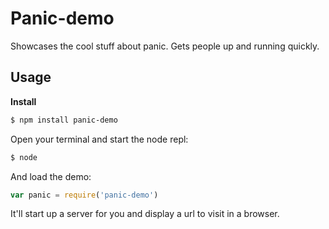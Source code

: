 # Panic-demo

Showcases the cool stuff about panic. Gets people up and running quickly.

## Usage
**Install**
```bash
$ npm install panic-demo
```

Open your terminal and start the node repl:

```bash
$ node
```

And load the demo:
```javascript
var panic = require('panic-demo')
```

It'll start up a server for you and display a url to visit in a browser.
